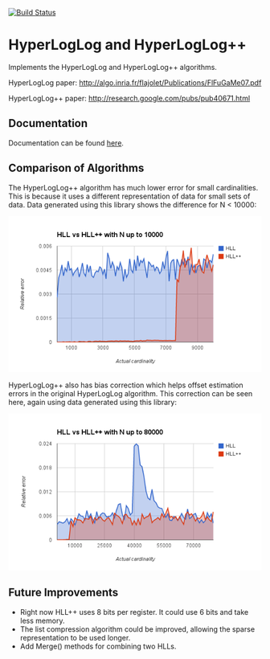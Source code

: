 [![Build Status](https://travis-ci.org/clarkduvall/hyperloglog.svg?branch=master)](https://travis-ci.org/clarkduvall/hyperloglog)
# HyperLogLog and HyperLogLog++
Implements the HyperLogLog and HyperLogLog++ algorithms.

HyperLogLog paper: http://algo.inria.fr/flajolet/Publications/FlFuGaMe07.pdf

HyperLogLog++ paper: http://research.google.com/pubs/pub40671.html

## Documentation
Documentation can be found [here](http://godoc.org/github.com/clarkduvall/hyperloglog).

## Comparison of Algorithms
The HyperLogLog++ algorithm has much lower error for small cardinalities. This
is because it uses a different representation of data for small sets of data.
Data generated using this library shows the difference for N < 10000:

![N < 10000](10000.png)

HyperLogLog++ also has bias correction which helps offset estimation errors in
the original HyperLogLog algorithm. This correction can be seen here, again
using data generated using this library:

![N < 80000](80000.png)

## Future Improvements
- Right now HLL++ uses 8 bits per register. It could use 6 bits and take less
  memory.
- The list compression algorithm could be improved, allowing the sparse
  representation to be used longer.
- Add Merge() methods for combining two HLLs.

